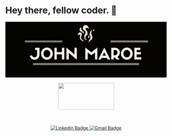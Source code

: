 # Hey there, fellow coder. 🐧

<p align="center">
  <img width="550" height="175" src="https://raw.githubusercontent.com/JohnMaroe/JohnMaroe/master/.github/I'm.gif">
</p>

<p align="center">
  <img width="175" height="85" src="https://media.giphy.com/media/QWkuGmMgphvmE/giphy.gif">
</p>

<br />

<p align="center">
	<a href="https://www.linkedin.com/in/jo%C3%A3o-maroeli-dos-santos-645314196/">
          <img alt="Linkedin Badge" src="https://img.shields.io/badge/-Jo%C3%A3o%20Maroeli-blue?style=for-the-badge&logo=Linkedin&logoColor=white">
        </a>
	<a href="mailto:maroelijoao@gmail.com">
          <img alt="Gmail Badge" src="https://img.shields.io/badge/-maroelijoao@gmail.com-c14438?style=for-the-badge&logo=Gmail&logoColor=white">
        </a>
</p>
